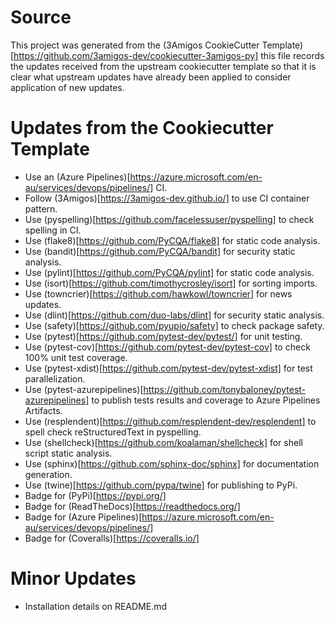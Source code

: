 # Source
This project was generated from the
(3Amigos CookieCutter Template)[https://github.com/3amigos-dev/cookiecutter-3amigos-py]
this file records the updates received from the upstream cookiecutter template
so that it is clear what upstream updates have already been applied to
consider application of new updates.

# Updates from the Cookiecutter Template
* Use an (Azure Pipelines)[https://azure.microsoft.com/en-au/services/devops/pipelines/] CI.
* Follow (3Amigos)[https://3amigos-dev.github.io/] to use CI container pattern.
* Use (pyspelling)[https://github.com/facelessuser/pyspelling] to check spelling in CI.
* Use (flake8)[https://github.com/PyCQA/flake8] for static code analysis.
* Use (bandit)[https://github.com/PyCQA/bandit] for security static analysis. 
* Use (pylint)[https://github.com/PyCQA/pylint] for static code analysis.
* Use (isort)[https://github.com/timothycrosley/isort] for sorting imports.
* Use (towncrier)[https://github.com/hawkowl/towncrier] for news updates.
* Use (dlint)[https://github.com/duo-labs/dlint] for security static analysis.
* Use (safety)[https://github.com/pyupio/safety] to check package safety.
* Use (pytest)[https://github.com/pytest-dev/pytest/] for unit testing.
* Use (pytest-cov)[https://github.com/pytest-dev/pytest-cov] to check 100% unit test coverage.
* Use (pytest-xdist)[https://github.com/pytest-dev/pytest-xdist] for test parallelization.
* Use (pytest-azurepipelines)[https://github.com/tonybaloney/pytest-azurepipelines] to publish tests results and coverage to Azure Pipelines Artifacts.
* Use (resplendent)[https://github.com/resplendent-dev/resplendent] to spell check reStructuredText in pyspelling.
* Use (shellcheck)[https://github.com/koalaman/shellcheck] for shell script static analysis.
* Use (sphinx)[https://github.com/sphinx-doc/sphinx] for documentation generation.
* Use (twine)[https://github.com/pypa/twine] for publishing to PyPi.
* Badge for (PyPi)[https://pypi.org/]
* Badge for (ReadTheDocs)[https://readthedocs.org/]
* Badge for (Azure Pipelines)[https://azure.microsoft.com/en-au/services/devops/pipelines/]
* Badge for (Coveralls)[https://coveralls.io/]

# Minor Updates
* Installation details on README.md
